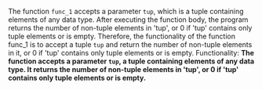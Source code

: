 The function `func_1` accepts a parameter `tup`, which is a tuple containing elements of any data type. After executing the function body, the program returns the number of non-tuple elements in 'tup', or 0 if 'tup' contains only tuple elements or is empty. Therefore, the functionality of the function func_1 is to accept a tuple `tup` and return the number of non-tuple elements in it, or 0 if 'tup' contains only tuple elements or is empty.
Functionality: **The function accepts a parameter `tup`, a tuple containing elements of any data type. It returns the number of non-tuple elements in 'tup', or 0 if 'tup' contains only tuple elements or is empty.**